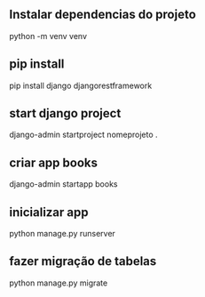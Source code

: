 ## Instalar dependencias do projeto
python -m venv venv

## pip install 
pip install django djangorestframework

## start django project
django-admin startproject nomeprojeto .

## criar app books
 django-admin startapp books

## inicializar app
python manage.py runserver

## fazer migração de tabelas
python manage.py migrate